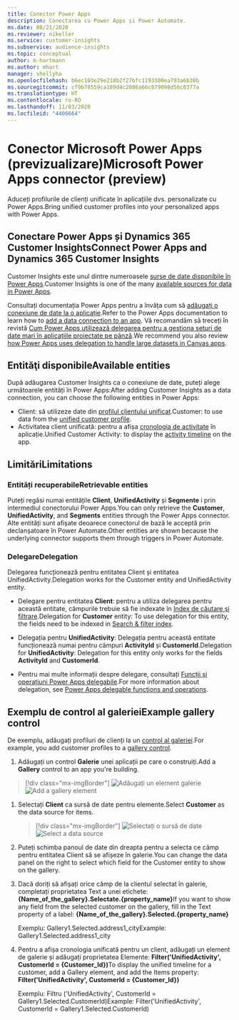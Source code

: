 ```yaml
---
title: Conector Power Apps
description: Conectarea cu Power Apps și Power Automate.
ms.date: 08/21/2020
ms.reviewer: nikeller
ms.service: customer-insights
ms.subservice: audience-insights
ms.topic: conceptual
author: m-hartmann
ms.author: mhart
manager: shellyha
ms.openlocfilehash: b6ec103e29e218b2f27bfc1193300ea793a6b30b
ms.sourcegitcommit: cf9b78559ca189d4c2086a66c879098d56c0377a
ms.translationtype: HT
ms.contentlocale: ro-RO
ms.lasthandoff: 11/03/2020
ms.locfileid: "4406664"
---
```

# <a name="microsoft-power-apps-connector-preview"></a><span data-ttu-id="e3c0b-103">Conector Microsoft Power Apps (previzualizare)</span><span class="sxs-lookup"><span data-stu-id="e3c0b-103">Microsoft Power Apps connector (preview)</span></span>

<span data-ttu-id="e3c0b-104">Aduceți profilurile de clienți unificate în aplicațiile dvs. personalizate cu Power Apps.</span><span class="sxs-lookup"><span data-stu-id="e3c0b-104">Bring unified customer profiles into your personalized apps with Power Apps.</span></span>

## <a name="connect-power-apps-and-dynamics-365-customer-insights"></a><span data-ttu-id="e3c0b-105">Conectare Power Apps și Dynamics 365 Customer Insights</span><span class="sxs-lookup"><span data-stu-id="e3c0b-105">Connect Power Apps and Dynamics 365 Customer Insights</span></span>

<span data-ttu-id="e3c0b-106">Customer Insights este unul dintre numeroasele [surse de date disponibile în Power Apps](https://docs.microsoft.com/powerapps/maker/canvas-apps/working-with-data-sources).</span><span class="sxs-lookup"><span data-stu-id="e3c0b-106">Customer Insights is one of the many [available sources for data in Power Apps](https://docs.microsoft.com/powerapps/maker/canvas-apps/working-with-data-sources).</span></span>

<span data-ttu-id="e3c0b-107">Consultați documentația Power Apps pentru a învăța cum să [adăugați o conexiune de date la o aplicație](https://docs.microsoft.com/powerapps/maker/canvas-apps/add-data-connection).</span><span class="sxs-lookup"><span data-stu-id="e3c0b-107">Refer to the Power Apps documentation to learn how to [add a data connection to an app](https://docs.microsoft.com/powerapps/maker/canvas-apps/add-data-connection).</span></span> <span data-ttu-id="e3c0b-108">Vă recomandăm să treceți în revistă [Cum Power Apps utilizează delegarea pentru a gestiona seturi de date mari în aplicațiile proiectate pe pânză](https://docs.microsoft.com/powerapps/maker/canvas-apps/delegation-overview).</span><span class="sxs-lookup"><span data-stu-id="e3c0b-108">We recommend you also review [how Power Apps uses delegation to handle large datasets in Canvas apps](https://docs.microsoft.com/powerapps/maker/canvas-apps/delegation-overview).</span></span>

## <a name="available-entities"></a><span data-ttu-id="e3c0b-109">Entităţi disponibile</span><span class="sxs-lookup"><span data-stu-id="e3c0b-109">Available entities</span></span>

<span data-ttu-id="e3c0b-110">După adăugarea Customer Insights ca o conexiune de date, puteți alege următoarele entități în Power Apps:</span><span class="sxs-lookup"><span data-stu-id="e3c0b-110">After adding Customer Insights as a data connection, you can choose the following entities in Power Apps:</span></span>

- <span data-ttu-id="e3c0b-111">Client: să utilizeze date din [profilul clientului unificat](customer-profiles.md).</span><span class="sxs-lookup"><span data-stu-id="e3c0b-111">Customer: to use data from the [unified customer profile](customer-profiles.md).</span></span>
- <span data-ttu-id="e3c0b-112">Activitatea client unificată: pentru a afișa [cronologia de activitate](activities.md) în aplicație.</span><span class="sxs-lookup"><span data-stu-id="e3c0b-112">Unified Customer Activity: to display the [activity timeline](activities.md) on the app.</span></span>

## <a name="limitations"></a><span data-ttu-id="e3c0b-113">Limitări</span><span class="sxs-lookup"><span data-stu-id="e3c0b-113">Limitations</span></span>

### <a name="retrievable-entities"></a><span data-ttu-id="e3c0b-114">Entități recuperabile</span><span class="sxs-lookup"><span data-stu-id="e3c0b-114">Retrievable entities</span></span>

<span data-ttu-id="e3c0b-115">Puteți regăsi numai entitățile **Client**, **UnifiedActivity** și **Segmente** i prin intermediul conectorului Power Apps.</span><span class="sxs-lookup"><span data-stu-id="e3c0b-115">You can only retrieve the **Customer**, **UnifiedActivity**, and **Segments** entities through the Power Apps connector.</span></span> <span data-ttu-id="e3c0b-116">Alte entități sunt afișate deoarece conectorul de bază le acceptă prin declanșatoare în Power Automate.</span><span class="sxs-lookup"><span data-stu-id="e3c0b-116">Other entities are shown because the underlying connector supports them through triggers in Power Automate.</span></span>  

### <a name="delegation"></a><span data-ttu-id="e3c0b-117">Delegare</span><span class="sxs-lookup"><span data-stu-id="e3c0b-117">Delegation</span></span>

<span data-ttu-id="e3c0b-118">Delegarea funcționează pentru entitatea Client și entitatea UnifiedActivity.</span><span class="sxs-lookup"><span data-stu-id="e3c0b-118">Delegation works for the Customer entity and UnifiedActivity entity.</span></span> 

- <span data-ttu-id="e3c0b-119">Delegare pentru entitatea **Client**: pentru a utiliza delegarea pentru această entitate, câmpurile trebuie să fie indexate în [Index de căutare și filtrare](search-filter-index.md).</span><span class="sxs-lookup"><span data-stu-id="e3c0b-119">Delegation for **Customer** entity: To use delegation for this entity, the fields need to be indexed in [Search & filter index](search-filter-index.md).</span></span>  

- <span data-ttu-id="e3c0b-120">Delegația pentru **UnifiedActivity**: Delegația pentru această entitate funcționează numai pentru câmpuri **ActivityId** și **CustomerId**.</span><span class="sxs-lookup"><span data-stu-id="e3c0b-120">Delegation for **UnifiedActivity**: Delegation for this entity only works for the fields **ActivityId** and **CustomerId**.</span></span>  

- <span data-ttu-id="e3c0b-121">Pentru mai multe informații despre delegare, consultați [Funcții și operațiuni Power Apps delegabile](https://docs.microsoft.com/connectors/commondataservice/#power-apps-delegable-functions-and-operations-for-the-cds-for-apps).</span><span class="sxs-lookup"><span data-stu-id="e3c0b-121">For more information about delegation, see [Power Apps delegable functions and operations](https://docs.microsoft.com/connectors/commondataservice/#power-apps-delegable-functions-and-operations-for-the-cds-for-apps).</span></span> 

## <a name="example-gallery-control"></a><span data-ttu-id="e3c0b-122">Exemplu de control al galeriei</span><span class="sxs-lookup"><span data-stu-id="e3c0b-122">Example gallery control</span></span>

<span data-ttu-id="e3c0b-123">De exemplu, adăugați profiluri de clienți la un [control al galeriei](https://docs.microsoft.com/powerapps/maker/canvas-apps/add-gallery).</span><span class="sxs-lookup"><span data-stu-id="e3c0b-123">For example, you add customer profiles to a [gallery control](https://docs.microsoft.com/powerapps/maker/canvas-apps/add-gallery).</span></span>

1. <span data-ttu-id="e3c0b-124">Adăugați un control **Galerie** unei aplicații pe care o construiți.</span><span class="sxs-lookup"><span data-stu-id="e3c0b-124">Add a **Gallery** control to an app you're building.</span></span>

> [!div class="mx-imgBorder"]
> <span data-ttu-id="e3c0b-125">![Adăugați un element galerie](media/connector-powerapps9.png "Adăugați un element galerie")</span><span class="sxs-lookup"><span data-stu-id="e3c0b-125">![Add a gallery element](media/connector-powerapps9.png "Add a gallery element")</span></span>

1. <span data-ttu-id="e3c0b-126">Selectați **Client** ca sursă de date pentru elemente.</span><span class="sxs-lookup"><span data-stu-id="e3c0b-126">Select **Customer** as the data source for items.</span></span>

    > [!div class="mx-imgBorder"]
    > <span data-ttu-id="e3c0b-127">![Selectați o sursă de date](media/choose-datasource-powerapps.png "Selectați o sursă de date")</span><span class="sxs-lookup"><span data-stu-id="e3c0b-127">![Select a data source](media/choose-datasource-powerapps.png "Select a data source")</span></span>

1. <span data-ttu-id="e3c0b-128">Puteți schimba panoul de date din dreapta pentru a selecta ce câmp pentru entitatea Client să se afișeze în galerie.</span><span class="sxs-lookup"><span data-stu-id="e3c0b-128">You can change the data panel on the right to select which field for the Customer entity to show on the gallery.</span></span>

1. <span data-ttu-id="e3c0b-129">Dacă doriți să afișați orice câmp de la clientul selectat în galerie, completați proprietatea Text a unei etichete: **{Name_of_the_gallery}.Selectate.{property_name}**</span><span class="sxs-lookup"><span data-stu-id="e3c0b-129">If you want to show any field from the selected customer on the gallery, fill in the Text property of a label:  **{Name_of_the_gallery}.Selected.{property_name}**</span></span>

    <span data-ttu-id="e3c0b-130">Exemplu: Gallery1.Selected.address1_city</span><span class="sxs-lookup"><span data-stu-id="e3c0b-130">Example: Gallery1.Selected.address1_city</span></span>

1. <span data-ttu-id="e3c0b-131">Pentru a afișa cronologia unificată pentru un client, adăugați un element de galerie și adăugați proprietatea Elemente: **Filter('UnifiedActivity', CustomerId = {Customer_Id})**</span><span class="sxs-lookup"><span data-stu-id="e3c0b-131">To display the unified timeline for a customer, add a Gallery element, and add the Items property: **Filter('UnifiedActivity', CustomerId = {Customer_Id})**</span></span>

    <span data-ttu-id="e3c0b-132">Exemplu: Filtru ('UnifiedActivity', CustomerId = Gallery1.Selected.CustomerId)</span><span class="sxs-lookup"><span data-stu-id="e3c0b-132">Example: Filter('UnifiedActivity', CustomerId = Gallery1.Selected.CustomerId)</span></span>
